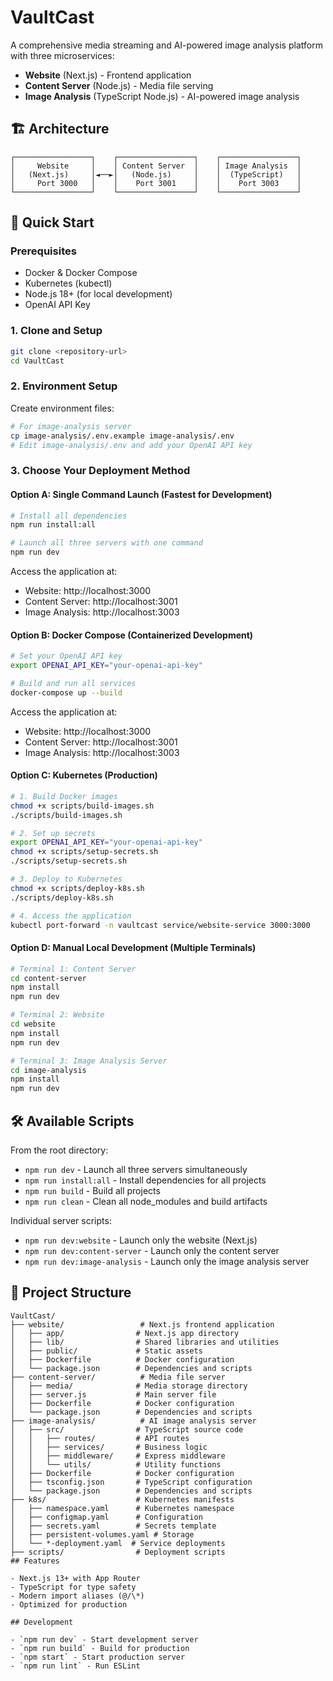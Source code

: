 # VaultCast

A comprehensive media streaming and AI-powered image analysis platform with three microservices:

- **Website** (Next.js) - Frontend application
- **Content Server** (Node.js) - Media file serving
- **Image Analysis** (TypeScript Node.js) - AI-powered image analysis

## 🏗️ Architecture

```
┌─────────────────┐    ┌─────────────────┐    ┌─────────────────┐
│     Website     │    │ Content Server  │    │ Image Analysis  │
│   (Next.js)     │◄──►│   (Node.js)     │    │  (TypeScript)   │
│     Port 3000   │    │    Port 3001    │    │    Port 3003    │
└─────────────────┘    └─────────────────┘    └─────────────────┘
```

## 🚀 Quick Start

### Prerequisites

- Docker & Docker Compose
- Kubernetes (kubectl)
- Node.js 18+ (for local development)
- OpenAI API Key

### 1. Clone and Setup

```bash
git clone <repository-url>
cd VaultCast
```

### 2. Environment Setup

Create environment files:

```bash
# For image-analysis server
cp image-analysis/.env.example image-analysis/.env
# Edit image-analysis/.env and add your OpenAI API key
```

### 3. Choose Your Deployment Method

#### Option A: Single Command Launch (Fastest for Development)

```bash
# Install all dependencies
npm run install:all

# Launch all three servers with one command
npm run dev
```

Access the application at:

- Website: http://localhost:3000
- Content Server: http://localhost:3001
- Image Analysis: http://localhost:3003

#### Option B: Docker Compose (Containerized Development)

```bash
# Set your OpenAI API key
export OPENAI_API_KEY="your-openai-api-key"

# Build and run all services
docker-compose up --build
```

Access the application at:

- Website: http://localhost:3000
- Content Server: http://localhost:3001
- Image Analysis: http://localhost:3003

#### Option C: Kubernetes (Production)

```bash
# 1. Build Docker images
chmod +x scripts/build-images.sh
./scripts/build-images.sh

# 2. Set up secrets
export OPENAI_API_KEY="your-openai-api-key"
chmod +x scripts/setup-secrets.sh
./scripts/setup-secrets.sh

# 3. Deploy to Kubernetes
chmod +x scripts/deploy-k8s.sh
./scripts/deploy-k8s.sh

# 4. Access the application
kubectl port-forward -n vaultcast service/website-service 3000:3000
```

#### Option D: Manual Local Development (Multiple Terminals)

```bash
# Terminal 1: Content Server
cd content-server
npm install
npm run dev

# Terminal 2: Website
cd website
npm install
npm run dev

# Terminal 3: Image Analysis Server
cd image-analysis
npm install
npm run dev
```

## 🛠️ Available Scripts

From the root directory:

- `npm run dev` - Launch all three servers simultaneously
- `npm run install:all` - Install dependencies for all projects
- `npm run build` - Build all projects
- `npm run clean` - Clean all node_modules and build artifacts

Individual server scripts:

- `npm run dev:website` - Launch only the website (Next.js)
- `npm run dev:content-server` - Launch only the content server
- `npm run dev:image-analysis` - Launch only the image analysis server

## 📁 Project Structure

```
VaultCast/
├── website/                 # Next.js frontend application
│   ├── app/                # Next.js app directory
│   ├── lib/                # Shared libraries and utilities
│   ├── public/             # Static assets
│   ├── Dockerfile          # Docker configuration
│   └── package.json        # Dependencies and scripts
├── content-server/          # Media file server
│   ├── media/              # Media storage directory
│   ├── server.js           # Main server file
│   ├── Dockerfile          # Docker configuration
│   └── package.json        # Dependencies and scripts
├── image-analysis/          # AI image analysis server
│   ├── src/                # TypeScript source code
│   │   ├── routes/         # API routes
│   │   ├── services/       # Business logic
│   │   ├── middleware/     # Express middleware
│   │   └── utils/          # Utility functions
│   ├── Dockerfile          # Docker configuration
│   ├── tsconfig.json       # TypeScript configuration
│   └── package.json        # Dependencies and scripts
├── k8s/                    # Kubernetes manifests
│   ├── namespace.yaml      # Kubernetes namespace
│   ├── configmap.yaml      # Configuration
│   ├── secrets.yaml        # Secrets template
│   ├── persistent-volumes.yaml # Storage
│   └── *-deployment.yaml  # Service deployments
├── scripts/                # Deployment scripts
## Features

- Next.js 13+ with App Router
- TypeScript for type safety
- Modern import aliases (@/\*)
- Optimized for production

## Development

- `npm run dev` - Start development server
- `npm run build` - Build for production
- `npm start` - Start production server
- `npm run lint` - Run ESLint
```
